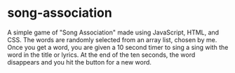 # song-association
A simple game of "Song Association"
made using JavaScript, HTML, and CSS.
The words are randomly selected from an array list, chosen by me. 
Once you get a word, you are given a 10 second timer to sing a sing 
with the word in the title or lyrics. At the end of the ten seconds, the word disappears and you hit the button for a new word. 

